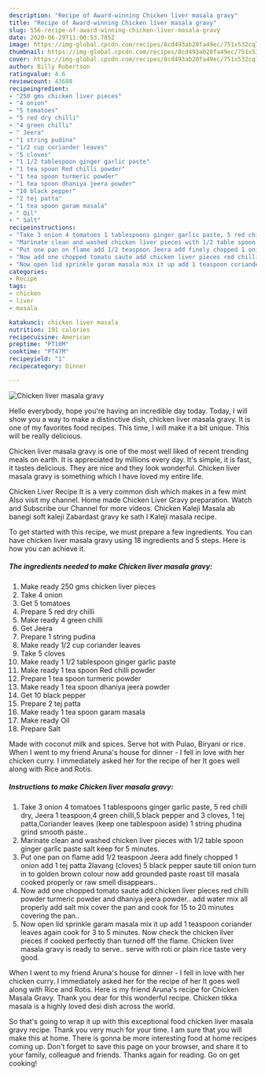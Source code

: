 ```yaml
---
description: "Recipe of Award-winning Chicken liver masala gravy"
title: "Recipe of Award-winning Chicken liver masala gravy"
slug: 556-recipe-of-award-winning-chicken-liver-masala-gravy
date: 2020-06-29T11:00:53.785Z
image: https://img-global.cpcdn.com/recipes/8cd493ab20fa49ec/751x532cq70/chicken-liver-masala-gravy-recipe-main-photo.jpg
thumbnail: https://img-global.cpcdn.com/recipes/8cd493ab20fa49ec/751x532cq70/chicken-liver-masala-gravy-recipe-main-photo.jpg
cover: https://img-global.cpcdn.com/recipes/8cd493ab20fa49ec/751x532cq70/chicken-liver-masala-gravy-recipe-main-photo.jpg
author: Billy Robertson
ratingvalue: 4.6
reviewcount: 43688
recipeingredient:
- "250 gms chicken liver pieces"
- "4 onion"
- "5 tomatoes"
- "5 red dry chilli"
- "4 green chilli"
- " Jeera"
- "1 string pudina"
- "1/2 cup coriander leaves"
- "5 cloves"
- "1 1/2 tablespoon ginger garlic paste"
- "1 tea spoon Red chilli powder"
- "1 tea spoon turmeric powder"
- "1 tea spoon dhaniya jeera powder"
- "10 black pepper"
- "2 tej patta"
- "1 tea spoon garam masala"
- " Oil"
- " Salt"
recipeinstructions:
- "Take 3 onion 4 tomatoes 1 tablespoons ginger garlic paste, 5 red chilli dry, Jeera 1 teaspoon,4 green chilli,5 black pepper and 3 cloves, 1 tej patta,Coriander leaves (keep one tablespoon aside) 1 string phudina grind smooth paste.."
- "Marinate clean and washed chicken liver pieces with 1/2 table spoon ginger garlic paste salt keep for 5 minutes."
- "Put one pan on flame add 1/2 teaspoon Jeera add finely chopped 1 onion add 1 tej patta 2lavang (cloves) 5 black pepper saute till onion turn in to golden brown colour now add grounded paste roast till masala cooked properly or raw smell disappears.."
- "Now add one chopped tomato saute add chicken liver pieces red chilli powder turmeric powder and dhaniya jeera powder.. add water mix all properly add salt mix cover the pan and cook for 15 to 20 minutes covering the pan.."
- "Now open lid sprinkle garam masala mix it up add 1 teaspoon coriander leaves again cook for 3 to 5 minutes. Now check the chicken liver pieces if cooked perfectly than turned off the flame. Chicken liver masala gravy is ready to serve.. serve with roti or plain rice taste very good."
categories:
- Recipe
tags:
- chicken
- liver
- masala

katakunci: chicken liver masala 
nutrition: 191 calories
recipecuisine: American
preptime: "PT10M"
cooktime: "PT47M"
recipeyield: "1"
recipecategory: Dinner

---
```



![Chicken liver masala gravy](https://img-global.cpcdn.com/recipes/8cd493ab20fa49ec/751x532cq70/chicken-liver-masala-gravy-recipe-main-photo.jpg)

Hello everybody, hope you're having an incredible day today. Today, I will show you a way to make a distinctive dish, chicken liver masala gravy. It is one of my favorites food recipes. This time, I will make it a bit unique. This will be really delicious.

Chicken liver masala gravy is one of the most well liked of recent trending meals on earth. It is appreciated by millions every day. It's simple, it is fast, it tastes delicious. They are nice and they look wonderful. Chicken liver masala gravy is something which I have loved my entire life.

Chicken Liver Recipe It is a very common dish which makes in a few mint Also visit my channel. Home made Chicken Liver Gravy preparation. Watch and Subscribe our Channel for more videos. Chicken Kaleji Masala ab banegi soft kaleji Zabardast gravy ke sath I Kaleji masala recipe.


To get started with this recipe, we must prepare a few ingredients. You can have chicken liver masala gravy using 18 ingredients and 5 steps. Here is how you can achieve it.

<!--inarticleads1-->

##### The ingredients needed to make Chicken liver masala gravy:

1. Make ready 250 gms chicken liver pieces
1. Take 4 onion
1. Get 5 tomatoes
1. Prepare 5 red dry chilli
1. Make ready 4 green chilli
1. Get  Jeera
1. Prepare 1 string pudina
1. Make ready 1/2 cup coriander leaves
1. Take 5 cloves
1. Make ready 1 1/2 tablespoon ginger garlic paste
1. Make ready 1 tea spoon Red chilli powder
1. Prepare 1 tea spoon turmeric powder
1. Make ready 1 tea spoon dhaniya jeera powder
1. Get 10 black pepper
1. Prepare 2 tej patta
1. Make ready 1 tea spoon garam masala
1. Make ready  Oil
1. Prepare  Salt


Made with coconut milk and spices. Serve hot with Pulao, Biryani or rice. When I went to my friend Aruna&#39;s house for dinner - I fell in love with her chicken curry. I immediately asked her for the recipe of her It goes well along with Rice and Rotis. 

<!--inarticleads2-->

##### Instructions to make Chicken liver masala gravy:

1. Take 3 onion 4 tomatoes 1 tablespoons ginger garlic paste, 5 red chilli dry, Jeera 1 teaspoon,4 green chilli,5 black pepper and 3 cloves, 1 tej patta,Coriander leaves (keep one tablespoon aside) 1 string phudina grind smooth paste..
1. Marinate clean and washed chicken liver pieces with 1/2 table spoon ginger garlic paste salt keep for 5 minutes.
1. Put one pan on flame add 1/2 teaspoon Jeera add finely chopped 1 onion add 1 tej patta 2lavang (cloves) 5 black pepper saute till onion turn in to golden brown colour now add grounded paste roast till masala cooked properly or raw smell disappears..
1. Now add one chopped tomato saute add chicken liver pieces red chilli powder turmeric powder and dhaniya jeera powder.. add water mix all properly add salt mix cover the pan and cook for 15 to 20 minutes covering the pan..
1. Now open lid sprinkle garam masala mix it up add 1 teaspoon coriander leaves again cook for 3 to 5 minutes. Now check the chicken liver pieces if cooked perfectly than turned off the flame. Chicken liver masala gravy is ready to serve.. serve with roti or plain rice taste very good.


When I went to my friend Aruna&#39;s house for dinner - I fell in love with her chicken curry. I immediately asked her for the recipe of her It goes well along with Rice and Rotis. Here is my friend Aruna&#39;s recipe for Chicken Masala Gravy. Thank you dear for this wonderful recipe. Chicken tikka masala is a highly loved desi dish across the world. 

So that's going to wrap it up with this exceptional food chicken liver masala gravy recipe. Thank you very much for your time. I am sure that you will make this at home. There is gonna be more interesting food at home recipes coming up. Don't forget to save this page on your browser, and share it to your family, colleague and friends. Thanks again for reading. Go on get cooking!
